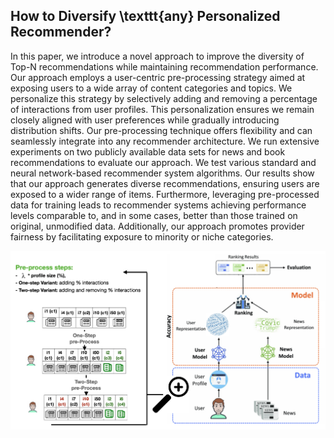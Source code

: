 ## How to Diversify \texttt{any} Personalized Recommender? 

In this paper, we introduce a novel approach to improve the diversity of Top-N recommendations while maintaining recommendation performance. Our approach employs a user-centric pre-processing strategy aimed at exposing users to a wide array of content categories and topics. We personalize this strategy by selectively adding and removing a percentage of interactions from user profiles. This personalization ensures we remain closely aligned with user preferences while gradually introducing distribution shifts. 
Our pre-processing technique offers flexibility and can seamlessly integrate into any recommender architecture. We run extensive experiments on two publicly available data sets for news and book recommendations to evaluate our approach. We test various standard and neural network-based recommender system algorithms.
Our results show that our approach generates diverse recommendations, ensuring users are exposed to a wider range of items. Furthermore, leveraging pre-processed data for training leads to recommender systems achieving performance levels comparable to, and in some cases, better than those trained on original, unmodified data.
Additionally, our approach promotes provider fairness by facilitating exposure to minority or niche categories. 

![Diagram](Diagram.png)
